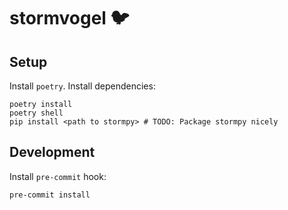 # stormvogel 🐦

## Setup

Install `poetry`. Install dependencies:
```
poetry install
poetry shell
pip install <path to stormpy> # TODO: Package stormpy nicely
```

## Development

Install `pre-commit` hook:
```
pre-commit install
```
